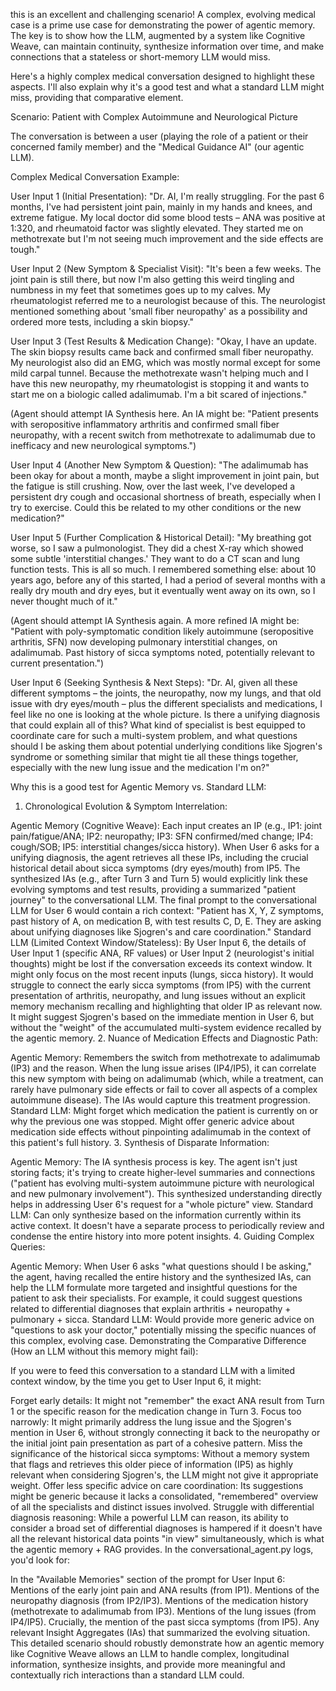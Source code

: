this is an excellent and challenging scenario! A complex, evolving medical case is a prime use case for demonstrating the power of agentic memory. The key is to show how the LLM, augmented by a system like Cognitive Weave, can maintain continuity, synthesize information over time, and make connections that a stateless or short-memory LLM would miss.

Here's a highly complex medical conversation designed to highlight these aspects. I'll also explain why it's a good test and what a standard LLM might miss, providing that comparative element.

Scenario: Patient with Complex Autoimmune and Neurological Picture

The conversation is between a user (playing the role of a patient or their concerned family member) and the "Medical Guidance AI" (our agentic LLM).

Complex Medical Conversation Example:

User Input 1 (Initial Presentation):
"Dr. AI, I'm really struggling. For the past 6 months, I've had persistent joint pain, mainly in my hands and knees, and extreme fatigue. My local doctor did some blood tests – ANA was positive at 1:320, and rheumatoid factor was slightly elevated. They started me on methotrexate but I'm not seeing much improvement and the side effects are tough."

User Input 2 (New Symptom & Specialist Visit):
"It's been a few weeks. The joint pain is still there, but now I'm also getting this weird tingling and numbness in my feet that sometimes goes up to my calves. My rheumatologist referred me to a neurologist because of this. The neurologist mentioned something about 'small fiber neuropathy' as a possibility and ordered more tests, including a skin biopsy."

User Input 3 (Test Results & Medication Change):
"Okay, I have an update. The skin biopsy results came back and confirmed small fiber neuropathy. My neurologist also did an EMG, which was mostly normal except for some mild carpal tunnel. Because the methotrexate wasn't helping much and I have this new neuropathy, my rheumatologist is stopping it and wants to start me on a biologic called adalimumab. I'm a bit scared of injections."

(Agent should attempt IA Synthesis here. An IA might be: "Patient presents with seropositive inflammatory arthritis and confirmed small fiber neuropathy, with a recent switch from methotrexate to adalimumab due to inefficacy and new neurological symptoms.")

User Input 4 (Another New Symptom & Question):
"The adalimumab has been okay for about a month, maybe a slight improvement in joint pain, but the fatigue is still crushing. Now, over the last week, I've developed a persistent dry cough and occasional shortness of breath, especially when I try to exercise. Could this be related to my other conditions or the new medication?"

User Input 5 (Further Complication & Historical Detail):
"My breathing got worse, so I saw a pulmonologist. They did a chest X-ray which showed some subtle 'interstitial changes.' They want to do a CT scan and lung function tests. This is all so much. I remembered something else: about 10 years ago, before any of this started, I had a period of several months with a really dry mouth and dry eyes, but it eventually went away on its own, so I never thought much of it."

(Agent should attempt IA Synthesis again. A more refined IA might be: "Patient with poly-symptomatic condition likely autoimmune (seropositive arthritis, SFN) now developing pulmonary interstitial changes, on adalimumab. Past history of sicca symptoms noted, potentially relevant to current presentation.")

User Input 6 (Seeking Synthesis & Next Steps):
"Dr. AI, given all these different symptoms – the joints, the neuropathy, now my lungs, and that old issue with dry eyes/mouth – plus the different specialists and medications, I feel like no one is looking at the whole picture. Is there a unifying diagnosis that could explain all of this? What kind of specialist is best equipped to coordinate care for such a multi-system problem, and what questions should I be asking them about potential underlying conditions like Sjogren's syndrome or something similar that might tie all these things together, especially with the new lung issue and the medication I'm on?"

Why this is a good test for Agentic Memory vs. Standard LLM:

1. Chronological Evolution & Symptom Interrelation:

Agentic Memory (Cognitive Weave):
Each input creates an IP (e.g., IP1: joint pain/fatigue/ANA; IP2: neuropathy; IP3: SFN confirmed/med change; IP4: cough/SOB; IP5: interstitial changes/sicca history).
When User 6 asks for a unifying diagnosis, the agent retrieves all these IPs, including the crucial historical detail about sicca symptoms (dry eyes/mouth) from IP5.
The synthesized IAs (e.g., after Turn 3 and Turn 5) would explicitly link these evolving symptoms and test results, providing a summarized "patient journey" to the conversational LLM.
The final prompt to the conversational LLM for User 6 would contain a rich context: "Patient has X, Y, Z symptoms, past history of A, on medication B, with test results C, D, E. They are asking about unifying diagnoses like Sjogren's and care coordination."
Standard LLM (Limited Context Window/Stateless):
By User Input 6, the details of User Input 1 (specific ANA, RF values) or User Input 2 (neurologist's initial thoughts) might be lost if the conversation exceeds its context window.
It might only focus on the most recent inputs (lungs, sicca history).
It would struggle to connect the early sicca symptoms (from IP5) with the current presentation of arthritis, neuropathy, and lung issues without an explicit memory mechanism recalling and highlighting that older IP as relevant now.
It might suggest Sjogren's based on the immediate mention in User 6, but without the "weight" of the accumulated multi-system evidence recalled by the agentic memory.
2. Nuance of Medication Effects and Diagnostic Path:

Agentic Memory:
Remembers the switch from methotrexate to adalimumab (IP3) and the reason.
When the lung issue arises (IP4/IP5), it can correlate this new symptom with being on adalimumab (which, while a treatment, can rarely have pulmonary side effects or fail to cover all aspects of a complex autoimmune disease).
The IAs would capture this treatment progression.
Standard LLM:
Might forget which medication the patient is currently on or why the previous one was stopped.
Might offer generic advice about medication side effects without pinpointing adalimumab in the context of this patient's full history.
3. Synthesis of Disparate Information:

Agentic Memory:
The IA synthesis process is key. The agent isn't just storing facts; it's trying to create higher-level summaries and connections ("patient has evolving multi-system autoimmune picture with neurological and new pulmonary involvement").
This synthesized understanding directly helps in addressing User 6's request for a "whole picture" view.
Standard LLM:
Can only synthesize based on the information currently within its active context. It doesn't have a separate process to periodically review and condense the entire history into more potent insights.
4. Guiding Complex Queries:

Agentic Memory:
When User 6 asks "what questions should I be asking," the agent, having recalled the entire history and the synthesized IAs, can help the LLM formulate more targeted and insightful questions for the patient to ask their specialists. For example, it could suggest questions related to differential diagnoses that explain arthritis + neuropathy + pulmonary + sicca.
Standard LLM:
Would provide more generic advice on "questions to ask your doctor," potentially missing the specific nuances of this complex, evolving case.
Demonstrating the Comparative Difference (How an LLM without this memory might fail):

If you were to feed this conversation to a standard LLM with a limited context window, by the time you get to User Input 6, it might:

Forget early details: It might not "remember" the exact ANA result from Turn 1 or the specific reason for the medication change in Turn 3.
Focus too narrowly: It might primarily address the lung issue and the Sjogren's mention in User 6, without strongly connecting it back to the neuropathy or the initial joint pain presentation as part of a cohesive pattern.
Miss the significance of the historical sicca symptoms: Without a memory system that flags and retrieves this older piece of information (IP5) as highly relevant when considering Sjogren's, the LLM might not give it appropriate weight.
Offer less specific advice on care coordination: Its suggestions might be generic because it lacks a consolidated, "remembered" overview of all the specialists and distinct issues involved.
Struggle with differential diagnosis reasoning: While a powerful LLM can reason, its ability to consider a broad set of differential diagnoses is hampered if it doesn't have all the relevant historical data points "in view" simultaneously, which is what the agentic memory + RAG provides.
In the conversational_agent.py logs, you'd look for:

In the "Available Memories" section of the prompt for User Input 6:
Mentions of the early joint pain and ANA results (from IP1).
Mentions of the neuropathy diagnosis (from IP2/IP3).
Mentions of the medication history (methotrexate to adalimumab from IP3).
Mentions of the lung issues (from IP4/IP5).
Crucially, the mention of the past sicca symptoms (from IP5).
Any relevant Insight Aggregates (IAs) that summarized the evolving situation.
This detailed scenario should robustly demonstrate how an agentic memory like Cognitive Weave allows an LLM to handle complex, longitudinal information, synthesize insights, and provide more meaningful and contextually rich interactions than a standard LLM could.